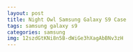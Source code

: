 ```yaml
---
layout: post
title: Night Owl Samsung Galaxy S9 Case
tags: samsung galaxy s9
categories: samsung
img: 12szdGtKNi8n5B-dWiGe3hXagAbBNv3zH
---
```

